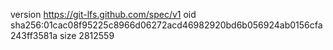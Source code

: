 version https://git-lfs.github.com/spec/v1
oid sha256:01cac08f95225c8966d06272acd46982920bd6b056924ab0156cfa243ff3581a
size 2812559
